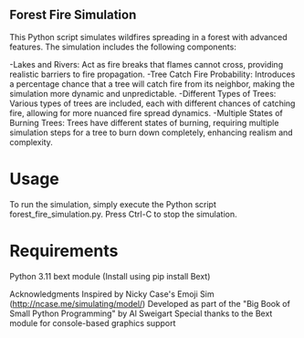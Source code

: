 ## Forest Fire Simulation 
This Python script simulates wildfires spreading in a forest with advanced features. The simulation includes the following components:

-Lakes and Rivers: Act as fire breaks that flames cannot cross, providing realistic barriers to fire propagation.
-Tree Catch Fire Probability: Introduces a percentage chance that a tree will catch fire from its neighbor, making the simulation more dynamic and unpredictable.
-Different Types of Trees: Various types of trees are included, each with different chances of catching fire, allowing for more nuanced fire spread dynamics.
-Multiple States of Burning Trees: Trees have different states of burning, requiring multiple simulation steps for a tree to burn down completely, enhancing realism and complexity.

# Usage
To run the simulation, simply execute the Python script forest_fire_simulation.py. Press Ctrl-C to stop the simulation.

# Requirements
Python 3.11
bext module (Install using pip install Bext)


Acknowledgments
Inspired by Nicky Case's Emoji Sim (http://ncase.me/simulating/model/)
Developed as part of the "Big Book of Small Python Programming" by Al Sweigart
Special thanks to the Bext module for console-based graphics support
